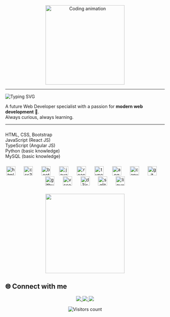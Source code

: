 <div align="center">
  <img height="250" src="https://i.pinimg.com/originals/81/17/8b/81178b47a8598f0c81c4799f2cdd4057.gif" alt="Coding animation"/>
</div>


---
![Typing SVG](https://readme-typing-svg.herokuapp.com?font=Fira+Code&pause=1000&color=36BCF7&width=435&lines=Hi+there!+I'm+Ahmad)

A future Web Developer specialist with a passion for **modern web development** 🚀.  
Always curious, always learning.

---



###

<p align="left">HTML, CSS, Bootstrap <br>JavaScript (React JS)<br>TypeScript (Angular JS)<br>Python      (basic knowledge)  <br>MySQL      (basic knowledge)</p>

###

<div align="center">
  <img src="https://cdn.jsdelivr.net/gh/devicons/devicon/icons/html5/html5-original.svg" height="29" alt="html5 logo"  />
  <img width="19" />
  <img src="https://cdn.jsdelivr.net/gh/devicons/devicon/icons/css3/css3-original.svg" height="29" alt="css3 logo"  />
  <img width="19" />
  <img src="https://cdn.jsdelivr.net/gh/devicons/devicon/icons/bootstrap/bootstrap-original.svg" height="29" alt="bootstrap logo"  />
  <img width="19" />
  <img src="https://cdn.jsdelivr.net/gh/devicons/devicon/icons/javascript/javascript-original.svg" height="29" alt="javascript logo"  />
  <img width="19" />
  <img src="https://cdn.jsdelivr.net/gh/devicons/devicon/icons/react/react-original.svg" height="29" alt="react logo"  />
  <img width="19" />
  <img src="https://cdn.jsdelivr.net/gh/devicons/devicon/icons/typescript/typescript-original.svg" height="29" alt="typescript logo"  />
  <img width="19" />
  <img src="https://cdn.jsdelivr.net/gh/devicons/devicon/icons/angularjs/angularjs-original.svg" height="29" alt="angularjs logo"  />
  <img width="19" />
  <img src="https://cdn.jsdelivr.net/gh/devicons/devicon/icons/canva/canva-original.svg" height="29" alt="canva logo"  />
  <img width="19" />
  <img src="https://cdn.jsdelivr.net/gh/devicons/devicon/icons/git/git-original.svg" height="29" alt="git logo"  />
  <img width="19" />
  <img src="https://cdn.jsdelivr.net/gh/devicons/devicon/icons/github/github-original.svg" height="29" alt="github logo"  />
  <img width="19" />
  <img src="https://cdn.jsdelivr.net/gh/devicons/devicon/icons/vscode/vscode-original.svg" height="29" alt="vscode logo"  />
  <img width="19" />
  <img src="https://cdn.jsdelivr.net/gh/devicons/devicon/icons/d3js/d3js-original.svg" height="29" alt="d3js logo"  />
  <img width="19" />
  <img src="https://cdn.jsdelivr.net/gh/devicons/devicon/icons/sqlite/sqlite-original.svg" height="29" alt="sqlite logo"  />
  <img width="19" />
  <img src="https://cdn.jsdelivr.net/gh/devicons/devicon/icons/linux/linux-original.svg" height="29" alt="linux logo"  />
</div>

###
<div align="center">
  <img height="250" src="https://camo.githubusercontent.com/d1e9733ec79822bcadf8b9a1035840ee511e2f022fe9f652cc163db23dc171d3/68747470733a2f2f6d656469612e67697068792e636f6d2f6d656469612f53576f536b4e36447854737a71494b4571762f67697068792e676966"  />
</div>


## 🌐 Connect with me
<p align="center">
  <a href="https://www.linkedin.com/in/ahmad-abdul-hamid-0733b2231/">
    <img src="https://img.shields.io/badge/LinkedIn-0A66C2?style=for-the-badge&logo=linkedin&logoColor=white"/>
  </a>
  <a href="mailto:ahmad.tech902@gmail.com">
    <img src="https://img.shields.io/badge/Gmail-D14836?style=for-the-badge&logo=gmail&logoColor=white"/>
  </a>
  <a href="https://discord.com/users/ahmad90#8059">
    <img src="https://img.shields.io/badge/Discord-5865F2?style=for-the-badge&logo=discord&logoColor=white"/>
  </a>
</p>

<p align="center">
  <img src="https://komarev.com/ghpvc/?username=Ahmad9024&style=flat-square&color=blue" alt="Visitors count"/>
</p>

